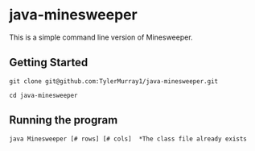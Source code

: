 # java-minesweeper

This is a simple command line version of Minesweeper.

## Getting Started

```
git clone git@github.com:TylerMurray1/java-minesweeper.git
```

```
cd java-minesweeper
```

## Running the program

```
java Minesweeper [# rows] [# cols]  *The class file already exists
```
